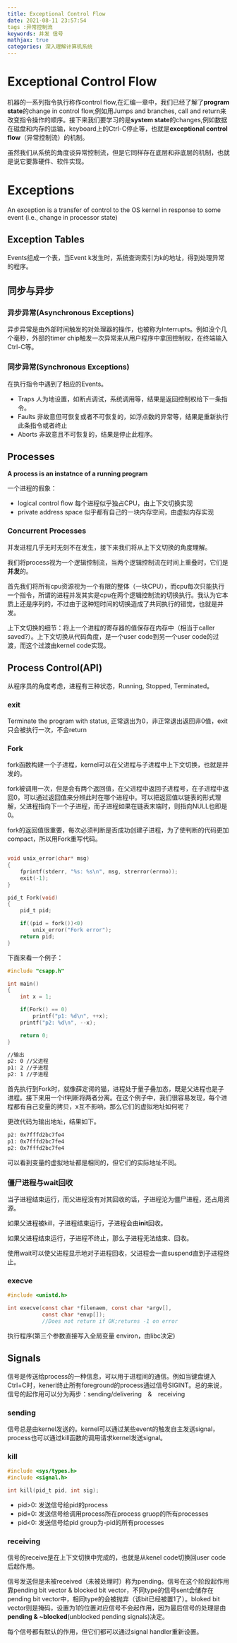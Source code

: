 ```yaml
---
title: Exceptional Control Flow
date: 2021-08-11 23:57:54
tags :异常控制流
keywords: 并发 信号
mathjax: true
categories: 深入理解计算机系统
---
```


# Exceptional Control Flow

机器的一系列指令执行称作control flow,在汇编一章中，我们已经了解了**program state**的change in control flow,例如用Jumps and branches, call and return来改变指令操作的顺序。接下来我们要学习的是**system state**的changes,例如数据在磁盘和内存的运输，keyboard上的Ctrl-C停止等，也就是**exceptional control flow**（异常控制流）的机制。

虽然我们从系统的角度谈异常控制流，但是它同样存在底层和非底层的机制，也就是说它要靠硬件、软件实现。

# Exceptions
An exception is a transfer of control to the OS kernel in response to some event (i.e., change in processor state)

## Exception Tables
Events组成一个表，当Event k发生时，系统查询索引为k的地址，得到处理异常的程序。

## 同步与异步

### 异步异常(Asynchronous Exceptions)
异步异常是由外部时间触发的对处理器的操作，也被称为Interrupts。例如没个几个毫秒，外部的timer chip触发一次异常来从用户程序中拿回控制权，在终端输入Ctrl-C等。

### 同步异常(Synchronous Exceptions)
在执行指令中遇到了相应的Events。

- Traps 人为地设置，如断点调试，系统调用等，结果是返回控制权给下一条指令。
- Faults 非故意但可恢复或者不可恢复的，如浮点数的异常等，结果是重新执行此条指令或者终止
- Aborts 非故意且不可恢复的，结果是停止此程序。

## Processes
**A process is an instatnce of a running program**

一个进程的假象：
- logical control flow 每个进程似乎独占CPU，由上下文切换实现
- private address space 似乎都有自己的一块内存空间，由虚拟内存实现

### Concurrent Processes
并发进程几乎无时无刻不在发生，接下来我们将从上下文切换的角度理解。

我们将process视为一个逻辑控制流，当两个逻辑控制流在时间上重叠时，它们是**并发**的。

首先我们将所有cpu资源视为一个有限的整体（一块CPU），而cpu每次只能执行一个指令，所谓的进程并发其实是cpu在两个逻辑控制流的切换执行。我认为它本质上还是序列的，不过由于这种短时间的切换造成了共同执行的错觉，也就是并发。

上下文切换的细节：将上一个进程的寄存器的值保存在内存中（相当于caller saved?）。上下文切换从代码角度，是一个user code到另一个user code的过渡，而这个过渡由kernel code实现。


## Process Control(API)
从程序员的角度考虑，进程有三种状态，Running, Stopped, Terminated。

### exit 
Terminate the program with status, 正常退出为0，非正常退出返回非0值，exit只会被执行一次，不会return


### Fork
fork函数构建一个子进程，kernel可以在父进程与子进程中上下文切换，也就是并发的。

fork被调用一次，但是会有两个返回值，在父进程中返回子进程号，在子进程中返回0，可以通过返回值来分辨此时在哪个进程中。可以把返回值以链表的形式理解，父进程指向下一个子进程，而子进程如果在链表末端时，则指向NULL也即是0。

fork的返回值很重要，每次必须判断是否成功创建子进程，为了使判断的代码更加compact，所以用Fork重写代码。
```C

void unix_error(char* msg)
{
	fprintf(stderr, "%s: %s\n", msg, strerror(errno));
	exit(-1);
}

pid_t Fork(void)
{
	pid_t pid;

	if((pid = fork())<0)
		unix_error("Fork error");
	return pid;
}
```

下面来看一个例子：
```C
#include "csapp.h"

int main()
{
    int x = 1;

    if(Fork() == 0)
        printf("p1: %d\n", ++x);
    printf("p2: %d\n", --x);

    return 0;
}
```
```bash
//输出
p2: 0 //父进程
p1: 2 //子进程
p2: 1 //子进程
```
首先执行到Fork时，就像薛定谔的猫，进程处于量子叠加态，既是父进程也是子进程。接下来用一个if判断将两者分离。在这个例子中，我们很容易发现，每个进程都有自己变量的拷贝，x互不影响，那么它们的虚拟地址如何呢？

更改代码为输出地址，结果如下。

```bash
p2: 0x7fffd2bc7fe4
p1: 0x7fffd2bc7fe4
p2: 0x7fffd2bc7fe4
```

可以看到变量的虚拟地址都是相同的，但它们的实际地址不同。


### 僵尸进程与wait回收

当子进程结束运行，而父进程没有对其回收的话，子进程沦为僵尸进程，还占用资源。

如果父进程被kill，子进程结束运行，子进程会由**init**回收。

如果父进程结束运行，子进程不终止，那么子进程无法结束、回收。


使用wait可以使父进程显示地对子进程回收，父进程会一直suspend直到子进程终止。


### execve
```C
#include <unistd.h>

int execve(const char *filenaem, const char *argv[],
		   const char *envp[]);
		   //Does not return if OK;returns -1 on error
```
执行程序(第三个参数直接写入全局变量 environ，由libc决定)



## Signals
信号是传送给process的一种信息，可以用于进程间的通信。例如当键盘键入Ctrl+C时，kenerl终止所有foreground的process通过信号SIGINT。总的来说，信号的起作用可以分为两步：sending/delivering　&　receiving

### sending 

信号总是由kernel发送的。kernel可以通过某些event的触发自主发送signal，process也可以通过kill函数的调用请求kernel发送signal。

### kill
```C
#include <sys/types.h>
#include <signal.h>

int kill(pid_t pid, int sig);
```

- pid>0: 发送信号给pid的process
- pid=0: 发送信号给调用process所在process gruop的所有processes
- pid<0: 发送信号给pid group为-pid的所有processes

### receiving
信号的receive是在上下文切换中完成的，也就是从kenel code切换回user code后起作用。

信号发送但是未被received（未被处理时）称为pending。信号在这个阶段起作用靠pending bit vector & blocked bit vector，不同type的信号sent会储存在pending bit vector中，相同type的会被抛弃（该bit已经被置1了）。bloked bit vector则是掩码，设置为1的位置对应信号不会起作用，因为最后信号的处理是由**pending & ~blocked**(unblocked pending signals)决定。

每个信号都有默认的作用，但它们都可以通过signal handler重新设置。


